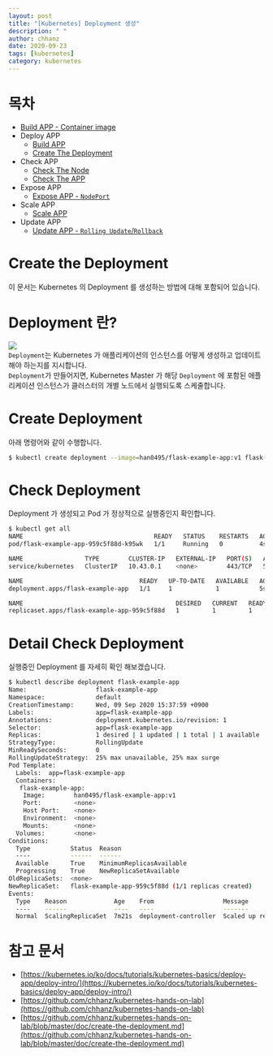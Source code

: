 ```yaml
---
layout: post
title: "[Kubernetes] Deployment 생성"
description: " "
author: chhanz
date: 2020-09-23
tags: [kubernetes]
category: kubernetes
---
```

# 목차
+ [Build APP - Container image](/container/2020/09/21/buildah/)   
+ Deploy APP
    + [Build APP](/container/2020/09/22/podman-build-flask-example-app/)   
    + [Create The Deployment](/kubernetes/2020/09/23/create-deployment/)   
+ Check APP
    + [Check The Node](/kubernetes/2020/09/24/check-the-node/)   
    + [Check The APP](/kubernetes/2020/09/24/check-the-app/)   
+ Expose APP   
    + [Expose APP - `NodePort`](/kubernetes/2020/09/25/expose-app/)   
+ Scale APP   
    + [Scale APP](/kubernetes/2020/09/27/scale-app/)   
+ Update APP
    + [Update APP - `Rolling Update`/`Rollback`](/kubernetes/2020/09/28/update-app/)   
      
# Create the Deployment
이 문서는 Kubernetes 의 Deployment 를 생성하는 방법에 대해 포함되어 있습니다.   
   
# Deployment 란?
![](https://d33wubrfki0l68.cloudfront.net/152c845f25df8e69dd24dd7b0836a289747e258a/4a1d2/docs/tutorials/kubernetes-basics/public/images/module_02_first_app.svg)   
`Deployment`는 Kubernetes 가 애플리케이션의 인스턴스를 어떻게 생성하고 업데이트해야 하는지를 지시합니다.   
`Deployment`가 만들어지면, Kubernetes Master 가 해당 `Deployment` 에 포함된 애플리케이션 인스턴스가 클러스터의 개별 노드에서 실행되도록 스케줄합니다.   
   
# Create Deployment 
아래 명령어와 같이 수행합니다.   
```bash
$ kubectl create deployment --image=han0495/flask-example-app:v1 flask-example-app
```
   
# Check Deployment 
Deployment 가 생성되고 Pod 가 정상적으로 실행중인지 확인합니다.   
```bash
$ kubectl get all
NAME                                    READY   STATUS    RESTARTS   AGE
pod/flask-example-app-959c5f88d-k95wk   1/1     Running   0          4s

NAME                 TYPE        CLUSTER-IP   EXTERNAL-IP   PORT(S)   AGE
service/kubernetes   ClusterIP   10.43.0.1    <none>        443/TCP   5m37s

NAME                                READY   UP-TO-DATE   AVAILABLE   AGE
deployment.apps/flask-example-app   1/1     1            1           5s

NAME                                          DESIRED   CURRENT   READY   AGE
replicaset.apps/flask-example-app-959c5f88d   1         1         1       5s
```
   
# Detail Check Deployment 
실행중인 Deployment 를 자세히 확인 해보겠습니다.   
```bash
$ kubectl describe deployment flask-example-app
Name:                   flask-example-app
Namespace:              default
CreationTimestamp:      Wed, 09 Sep 2020 15:37:59 +0900
Labels:                 app=flask-example-app
Annotations:            deployment.kubernetes.io/revision: 1
Selector:               app=flask-example-app
Replicas:               1 desired | 1 updated | 1 total | 1 available | 0 unavailable
StrategyType:           RollingUpdate
MinReadySeconds:        0
RollingUpdateStrategy:  25% max unavailable, 25% max surge
Pod Template:
  Labels:  app=flask-example-app
  Containers:
   flask-example-app:
    Image:        han0495/flask-example-app:v1
    Port:         <none>
    Host Port:    <none>
    Environment:  <none>
    Mounts:       <none>
  Volumes:        <none>
Conditions:
  Type           Status  Reason
  ----           ------  ------
  Available      True    MinimumReplicasAvailable
  Progressing    True    NewReplicaSetAvailable
OldReplicaSets:  <none>
NewReplicaSet:   flask-example-app-959c5f88d (1/1 replicas created)
Events:
  Type    Reason             Age    From                   Message
  ----    ------             ----   ----                   -------
  Normal  ScalingReplicaSet  7m21s  deployment-controller  Scaled up replica set flask-example-app-959c5f88d to 1
```
   
# 참고 문서
* [https://kubernetes.io/ko/docs/tutorials/kubernetes-basics/deploy-app/deploy-intro/](https://kubernetes.io/ko/docs/tutorials/kubernetes-basics/deploy-app/deploy-intro/)    
* [https://github.com/chhanz/kubernetes-hands-on-lab](https://github.com/chhanz/kubernetes-hands-on-lab)   
* [https://github.com/chhanz/kubernetes-hands-on-lab/blob/master/doc/create-the-deployment.md](https://github.com/chhanz/kubernetes-hands-on-lab/blob/master/doc/create-the-deployment.md)   